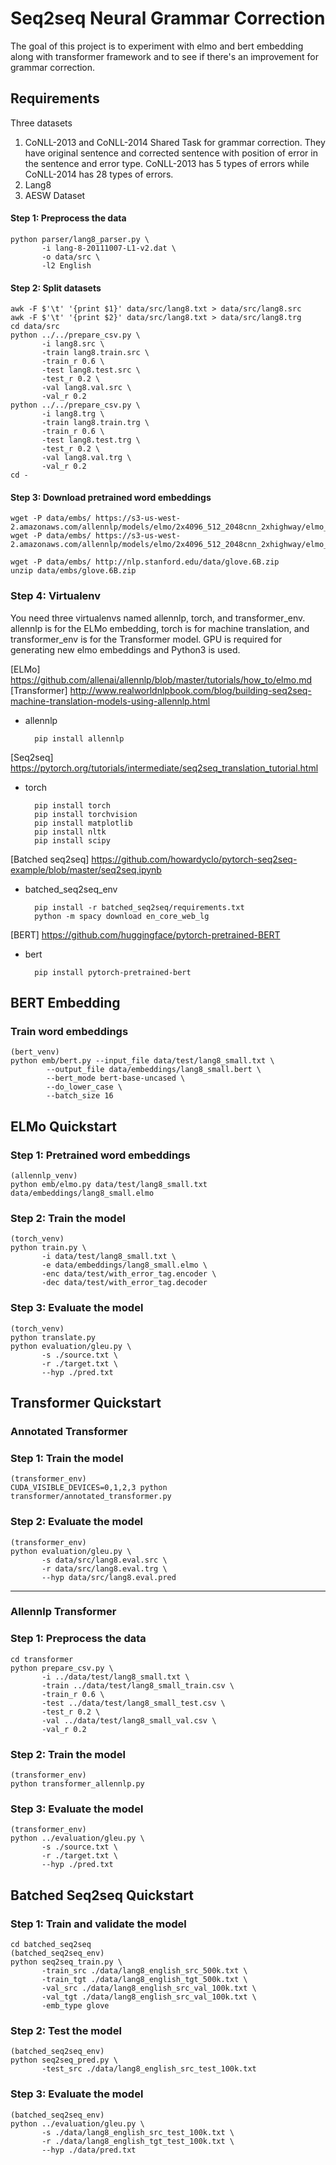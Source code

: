 # Seq2seq Neural Grammar Correction

The goal of this project is to experiment with elmo and bert embedding along with transformer framework and to see if there's an improvement for grammar correction. 

## Requirements

Three datasets
1. CoNLL-2013 and CoNLL-2014 Shared Task for grammar correction. They have original sentence and corrected sentence with position of error in the sentence and error type. CoNLL-2013 has 5 types of errors while CoNLL-2014 has 28 types of errors. 
2. Lang8
3. AESW Dataset 

#### Step 1: Preprocess the data
```
python parser/lang8_parser.py \
       -i lang-8-20111007-L1-v2.dat \
       -o data/src \
       -l2 English
```

#### Step 2: Split datasets
```
awk -F $'\t' '{print $1}' data/src/lang8.txt > data/src/lang8.src 
awk -F $'\t' '{print $2}' data/src/lang8.txt > data/src/lang8.trg
cd data/src
python ../../prepare_csv.py \
       -i lang8.src \
       -train lang8.train.src \
       -train_r 0.6 \
       -test lang8.test.src \
       -test_r 0.2 \
       -val lang8.val.src \
       -val_r 0.2
python ../../prepare_csv.py \
       -i lang8.trg \
       -train lang8.train.trg \
       -train_r 0.6 \
       -test lang8.test.trg \
       -test_r 0.2 \
       -val lang8.val.trg \
       -val_r 0.2
cd -
```

#### Step 3: Download pretrained word embeddings
```
wget -P data/embs/ https://s3-us-west-2.amazonaws.com/allennlp/models/elmo/2x4096_512_2048cnn_2xhighway/elmo_2x4096_512_2048cnn_2xhighway_options.json
wget -P data/embs/ https://s3-us-west-2.amazonaws.com/allennlp/models/elmo/2x4096_512_2048cnn_2xhighway/elmo_2x4096_512_2048cnn_2xhighway_weights.hdf5

wget -P data/embs/ http://nlp.stanford.edu/data/glove.6B.zip
unzip data/embs/glove.6B.zip
```

### Step 4: Virtualenv

You need three virtualenvs named allennlp, torch, and transformer\_env. allennlp is for the ELMo embedding, torch is for machine translation, and transformer\_env is for the Transformer model. GPU is required for generating new elmo embeddings and Python3 is used.

[ELMo] https://github.com/allenai/allennlp/blob/master/tutorials/how_to/elmo.md 
[Transformer] http://www.realworldnlpbook.com/blog/building-seq2seq-machine-translation-models-using-allennlp.html
* allennlp

        pip install allennlp

[Seq2seq] https://pytorch.org/tutorials/intermediate/seq2seq_translation_tutorial.html
* torch

        pip install torch
        pip install torchvision
        pip install matplotlib
        pip install nltk
        pip install scipy

[Batched seq2seq] https://github.com/howardyclo/pytorch-seq2seq-example/blob/master/seq2seq.ipynb
* batched\_seq2seq\_env

        pip install -r batched_seq2seq/requirements.txt
        python -m spacy download en_core_web_lg
    
[BERT] https://github.com/huggingface/pytorch-pretrained-BERT
* bert
        
        pip install pytorch-pretrained-bert
        
## BERT Embedding

### Train word embeddings
```
(bert_venv)
python emb/bert.py --input_file data/test/lang8_small.txt \
        --output_file data/embeddings/lang8_small.bert \
        --bert_mode bert-base-uncased \
        --do_lower_case \
        --batch_size 16
```
## ELMo Quickstart

### Step 1: Pretrained word embeddings
```
(allennlp_venv)
python emb/elmo.py data/test/lang8_small.txt data/embeddings/lang8_small.elmo 
```

### Step 2: Train the model
```
(torch_venv)
python train.py \
       -i data/test/lang8_small.txt \
       -e data/embeddings/lang8_small.elmo \
       -enc data/test/with_error_tag.encoder \
       -dec data/test/with_error_tag.decoder
```

### Step 3: Evaluate the model
```
(torch_venv)
python translate.py
python evaluation/gleu.py \
       -s ./source.txt \
       -r ./target.txt \
       --hyp ./pred.txt
```

## Transformer Quickstart

### Annotated Transformer

### Step 1: Train the model
```
(transformer_env)
CUDA_VISIBLE_DEVICES=0,1,2,3 python transformer/annotated_transformer.py
```

### Step 2: Evaluate the model
```
(transformer_env)
python evaluation/gleu.py \
       -s data/src/lang8.eval.src \
       -r data/src/lang8.eval.trg \
       --hyp data/src/lang8.eval.pred
``` 

---

### Allennlp Transformer

### Step 1: Preprocess the data
```
cd transformer
python prepare_csv.py \
       -i ../data/test/lang8_small.txt \
       -train ../data/test/lang8_small_train.csv \
       -train_r 0.6 \
       -test ../data/test/lang8_small_test.csv \
       -test_r 0.2 \
       -val ../data/test/lang8_small_val.csv \
       -val_r 0.2
```

### Step 2: Train the model
```
(transformer_env)
python transformer_allennlp.py
```

### Step 3: Evaluate the model
```
(transformer_env)
python ../evaluation/gleu.py \
       -s ./source.txt \
       -r ./target.txt \
       --hyp ./pred.txt
``` 

## Batched Seq2seq Quickstart

### Step 1: Train and validate the model
```
cd batched_seq2seq
(batched_seq2seq_env)
python seq2seq_train.py \
       -train_src ./data/lang8_english_src_500k.txt \
       -train_tgt ./data/lang8_english_tgt_500k.txt \
       -val_src ./data/lang8_english_src_val_100k.txt \
       -val_tgt ./data/lang8_english_src_val_100k.txt \
       -emb_type glove
```

### Step 2: Test the model
```
(batched_seq2seq_env)
python seq2seq_pred.py \
       -test_src ./data/lang8_english_src_test_100k.txt
```

### Step 3: Evaluate the model
```
(batched_seq2seq_env)
python ../evaluation/gleu.py \
       -s ./data/lang8_english_src_test_100k.txt \
       -r ./data/lang8_english_tgt_test_100k.txt \
       --hyp ./data/pred.txt

```

